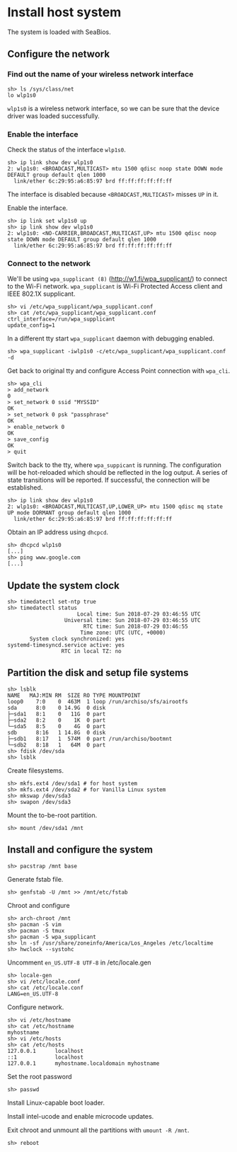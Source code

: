 # Install host system

The system is loaded with SeaBios.

## Configure the network

### Find out the name of your wireless network interface

```
sh> ls /sys/class/net
lo wlp1s0
```

`wlp1s0` is a wireless network interface, so we can be sure that the device driver was loaded successfully.

### Enable the interface

Check the status of the interface `wlp1s0`.

```
sh> ip link show dev wlp1s0
2: wlp1s0: <BROADCAST,MULTICAST> mtu 1500 qdisc noop state DOWN mode DEFAULT group default qlen 1000
  link/ether 6c:29:95:a6:85:97 brd ff:ff:ff:ff:ff:ff
```

The interface is disabled because `<BROADCAST,MULTICAST>` misses `UP` in it.

Enable the interface.

```
sh> ip link set wlp1s0 up
sh> ip link show dev wlp1s0
2: wlp1s0: <NO-CARRIER,BROADCAST,MULTICAST,UP> mtu 1500 qdisc noop state DOWN mode DEFAULT group default qlen 1000
  link/ether 6c:29:95:a6:85:97 brd ff:ff:ff:ff:ff:ff
```

### Connect to the network

We'll be using `wpa_supplicant (8)` (http://w1.fi/wpa_supplicant/) to connect to the Wi-Fi network. `wpa_supplicant` is Wi-Fi Protected Access client and IEEE 802.1X supplicant.

```
sh> vi /etc/wpa_supplicant/wpa_supplicant.conf
sh> cat /etc/wpa_supplicant/wpa_supplicant.conf
ctrl_interface=/run/wpa_supplicant
update_config=1
```

In a different tty start `wpa_supplicant` daemon with debugging enabled.

```
sh> wpa_supplicant -iwlp1s0 -c/etc/wpa_supplicant/wpa_supplicant.conf -d
```

Get back to original tty and configure Access Point connection with `wpa_cli`.

```
sh> wpa_cli
> add_network
0
> set_network 0 ssid "MYSSID"
OK
> set_network 0 psk "passphrase"
OK
> enable_network 0
OK
> save_config
OK
> quit
```

Switch back to the tty, where `wpa_suppicant` is running.
The configuration will be hot-reloaded which should be reflected in the log output.
A series of state transitions will be reported.
If successful, the connection will be established.

```
sh> ip link show dev wlp1s0
2: wlp1s0: <BROADCAST,MULTICAST,UP,LOWER_UP> mtu 1500 qdisc mq state UP mode DORMANT group default qlen 1000
  link/ether 6c:29:95:a6:85:97 brd ff:ff:ff:ff:ff:ff
```

Obtain an IP address using `dhcpcd`.

```
sh> dhcpcd wlp1s0
[...]
sh> ping www.google.com
[...]
```

## Update the system clock

```
sh> timedatectl set-ntp true
sh> timedatectl status
                      Local time: Sun 2018-07-29 03:46:55 UTC
                  Universal time: Sun 2018-07-29 03:46:55 UTC
                        RTC time: Sun 2018-07-29 03:46:55
                       Time zone: UTC (UTC, +0000)
       System clock synchronized: yes
systemd-timesyncd.service active: yes
                 RTC in local TZ: no
```

## Partition the disk and setup file systems

```
sh> lsblk
NAME   MAJ:MIN RM  SIZE RO TYPE MOUNTPOINT
loop0    7:0    0  463M  1 loop /run/archiso/sfs/airootfs
sda      8:0    0 14.9G  0 disk 
├─sda1   8:1    0   11G  0 part 
├─sda2   8:2    0    1K  0 part 
└─sda5   8:5    0    4G  0 part 
sdb      8:16   1 14.8G  0 disk 
├─sdb1   8:17   1  574M  0 part /run/archiso/bootmnt
└─sdb2   8:18   1   64M  0 part 
sh> fdisk /dev/sda
sh> lsblk
```

Create filesystems.

```
sh> mkfs.ext4 /dev/sda1 # for host system
sh> mkfs.ext4 /dev/sda2 # for Vanilla Linux system
sh> mkswap /dev/sda3
sh> swapon /dev/sda3
```

Mount the to-be-root partition.

```
sh> mount /dev/sda1 /mnt
```

## Install and configure the system

```
sh> pacstrap /mnt base
```

Generate fstab file.

```
sh> genfstab -U /mnt >> /mnt/etc/fstab
```

Chroot and configure

```
sh> arch-chroot /mnt
sh> pacman -S vim
sh> pacman -S tmux
sh> pacman -S wpa_supplicant
sh> ln -sf /usr/share/zoneinfo/America/Los_Angeles /etc/localtime
sh> hwclock --systohc
```

Uncomment `en_US.UTF-8 UTF-8` in /etc/locale.gen

```
sh> locale-gen
sh> vi /etc/locale.conf
sh> cat /etc/locale.conf
LANG=en_US.UTF-8
```

Configure network.

```
sh> vi /etc/hostname
sh> cat /etc/hostname
myhostname
sh> vi /etc/hosts
sh> cat /etc/hosts
127.0.0.1      localhost
::1            localhost
127.0.0.1      myhostname.localdomain myhostname
```

Set the root password

```
sh> passwd
```

Install Linux-capable boot loader.

Install intel-ucode and enable microcode updates.

Exit chroot and unmount all the partitions with `umount -R /mnt`.

```
sh> reboot
```
